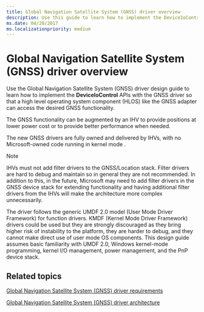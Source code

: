 ```yaml
---
title: Global Navigation Satellite System (GNSS) driver overview
description: Use this guide to learn how to implement the DeviceIoControl APIs with the Global Navigation Satellite System (GNSS) driver so that a HLOS like the GNSS adapter can access GNSS functionality.
ms.date: 04/20/2017
ms.localizationpriority: medium
---
```


# Global Navigation Satellite System (GNSS) driver overview

Use the Global Navigation Satellite System (GNSS) driver design guide to learn how to implement the **DeviceIoControl** APIs with the GNSS driver so that a high level operating system component (HLOS) like the GNSS adapter can access the desired GNSS functionality.

The GNSS functionality can be augmented by an IHV to provide positions at lower power cost or to provide better performance when needed.

The new GNSS drivers are fully owned and delivered by IHVs, with no Microsoft-owned code running in kernel mode .

> [!NOTE]
> IHVs must not add filter drivers to the GNSS/Location stack. Filter drivers are hard to debug and maintain so in general they are not recommended. In addition to this, in the future, Microsoft may need to add filter drivers in the GNSS device stack for extending functionality and having additional filter drivers from the IHVs will make the architecture more complex unnecessarily.

The driver follows the generic UMDF 2.0 model (User Mode Driver Framework) for function drivers. KMDF (Kernel Mode Driver Framework) drivers could be used but they are strongly discouraged as they bring higher risk of instability to the platform, they are harder to debug, and they cannot make direct use of user mode OS components.
This design guide assumes basic familiarity with UMDF 2.0, Windows kernel-mode programming, kernel I/O management, power management, and the PnP device stack.

## Related topics

[Global Navigation Satellite System (GNSS) driver requirements](gnss-driver-requirements.md)  

[Global Navigation Satellite System (GNSS) driver architecture](gnss-driver-architecture.md)  
